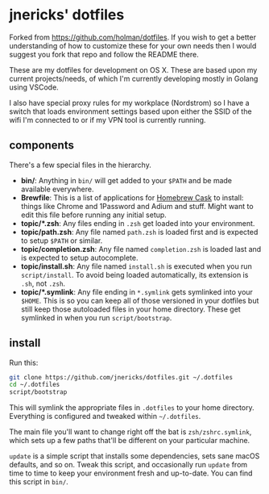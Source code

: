 # jnericks' dotfiles

Forked from https://github.com/holman/dotfiles. If you wish to get a better understanding of how to
customize these for your own needs then I would suggest you fork that repo and follow the README there.

These are my dotfiles for development on OS X. These are based upon my current projects/needs,
of which I'm currently developing mostly in Golang using VSCode.

I also have special proxy rules for my workplace (Nordstrom) so I have a switch that loads
environment settings based upon either the SSID of the wifi I'm connected to or if my VPN tool
is currently running.

## components

There's a few special files in the hierarchy.

- **bin/**: Anything in `bin/` will get added to your `$PATH` and be made
  available everywhere.
- **Brewfile**: This is a list of applications for [Homebrew Cask](http://caskroom.io) to install: things like Chrome and 1Password and Adium and stuff. Might want to edit this file before running any initial setup.
- **topic/\*.zsh**: Any files ending in `.zsh` get loaded into your
  environment.
- **topic/path.zsh**: Any file named `path.zsh` is loaded first and is
  expected to setup `$PATH` or similar.
- **topic/completion.zsh**: Any file named `completion.zsh` is loaded
  last and is expected to setup autocomplete.
- **topic/install.sh**: Any file named `install.sh` is executed when you run `script/install`. To avoid being loaded automatically, its extension is `.sh`, not `.zsh`.
- **topic/\*.symlink**: Any file ending in `*.symlink` gets symlinked into
  your `$HOME`. This is so you can keep all of those versioned in your dotfiles
  but still keep those autoloaded files in your home directory. These get
  symlinked in when you run `script/bootstrap`.

## install

Run this:

```sh
git clone https://github.com/jnericks/dotfiles.git ~/.dotfiles
cd ~/.dotfiles
script/bootstrap
```

This will symlink the appropriate files in `.dotfiles` to your home directory.
Everything is configured and tweaked within `~/.dotfiles`.

The main file you'll want to change right off the bat is `zsh/zshrc.symlink`,
which sets up a few paths that'll be different on your particular machine.

`update` is a simple script that installs some dependencies, sets sane macOS
defaults, and so on. Tweak this script, and occasionally run `update` from
time to time to keep your environment fresh and up-to-date. You can find
this script in `bin/`.
